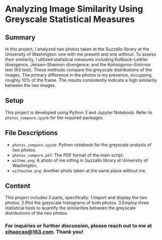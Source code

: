 # Analyzing Image Similarity Using Greyscale Statistical Measures

## Summary
In this project, I analyzed two photos taken at the Suzzallo library at the University of Washington: one with me present and one without. 
To assess their similarity, I utilized statistical measures including Kullback–Leibler divergence, Jensen–Shannon divergence, 
and the Kolmogorov–Smirnov test (KS test). These methods compare the greyscale distributions of the images. The primary difference in the
photos is my presence, occupying roughly 10% of the frame. The results consistently indicate a high similarity between the two images.

## Setup
This project is developed using Python 3 and Jupyter Notebook. Refer to `photos_compare.ipynb` for the required packages.


## File Descriptions
- `photos_compare.ipynb`: Python notebook for the greyscale analysis of two photos.
- `photos_compare.pdf`: The PDF format of the main script.
- `withme.png`: A photo of me sitting in Suzzallo library at University of Washington.
- `withoutme.png`: Another photo taken at the same place without me.


## Content
This project includes 3 parts, specifically: 
1.Import and display the two photos.
2.Plot the greyscale histograms of both photos.
3.Employ three statistical tools to quantify the similarities between the greyscale distributions of the two photos.


### For inquiries or further discussion, please reach out to me at [xihaocao@163.com](mailto:xihaocao@163.com). Thank you!

